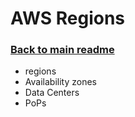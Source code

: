 # AWS Regions

### [Back to main readme](Readme.md)


- regions 
- Availability zones
- Data Centers
- PoPs
	